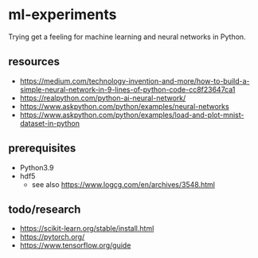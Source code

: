 # ml-experiments

Trying get a feeling for machine learning and neural networks in Python.

## resources

* https://medium.com/technology-invention-and-more/how-to-build-a-simple-neural-network-in-9-lines-of-python-code-cc8f23647ca1
* https://realpython.com/python-ai-neural-network/
* https://www.askpython.com/python/examples/neural-networks
* https://www.askpython.com/python/examples/load-and-plot-mnist-dataset-in-python

## prerequisites

* Python3.9
* hdf5
  * see also https://www.logcg.com/en/archives/3548.html

## todo/research

* https://scikit-learn.org/stable/install.html
* https://pytorch.org/
* https://www.tensorflow.org/guide
